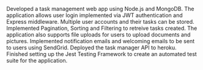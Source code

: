 Developed a task management web app using Node.js and MongoDB. 
The application allows user login implemented via JWT authentication and Express middleware.
Multiple user accounts and their tasks can be stored. 
Implemented Pagination, Sorting and Filtering to retreive tasks created. 
The application also supports file uploads for users to upload documents and pictures.
Implemented notification emails and welcoming emails to be sent to users using SendGrid.
Deployed the task manager API to heroku.
Finished setting up the Jest Testing Framework to create an automated test suite for the application.
